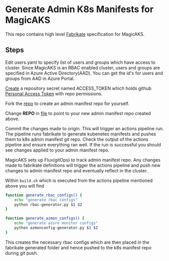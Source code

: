 # Generate Admin K8s Manifests for MagicAKS

This repo contains high level [Fabrikate](https://github.com/microsoft/fabrikate) specification for MagicAKS.

## Steps

Edit users.yaml to specify list of users and groups which have access to cluster. Since MagicAKS is an RBAC enabled cluster, users and groups are specified in Azure Active Directory(AAD). You can get the id's for users and groups from AAD in Azure Portal.

[Create](https://docs.github.com/en/actions/reference/encrypted-secrets#creating-encrypted-secrets-for-a-repository) a repository secret named ACCESS_TOKEN which holds github [Personal Access Token](https://docs.github.com/en/github/authenticating-to-github/creating-a-personal-access-token) with repo permissions.

Fork the [repo](https://github.com/magicaks/k8smanifests) to create an admin manifest repo for yourself.

Change **REPO** in [file](.github/workflows/main.yml) to point to your new admin manifest repo created above.

Commit the changes made to origin. This will trigger an actions pipeline run. The pipeline runs fabrikate to generate kubenetes manifests and pushes them to k8s admin manifest git repo. Check the output of the actions pipeline and ensure everything ran well. If the run is successful you should see changes applied to your admin manifest repo.

MagicAKS sets up Flux(gitOps) to track admin manifest repo. Any changes made to fabrikate definitions will trigger the actions pipeline and push new changes to admin manifest repo and eventually reflect in the cluster.

Within ``build.sh`` which is executed from the actions pipeline mentioned above you will find

```bash
function generate_rbac_configs() {
    echo "generate rbac configs"
    python rbac-generator.py $1 $2
}

function generate_azmon_configs() {
    echo "generate azure monitor configs"
    python azmonconfig-generator.py $1 $2
}
```

This creates the necessary rbac configs which are then placed in the fabrikate generated folder and hence pushed to the k8s manifest repo during git push.
